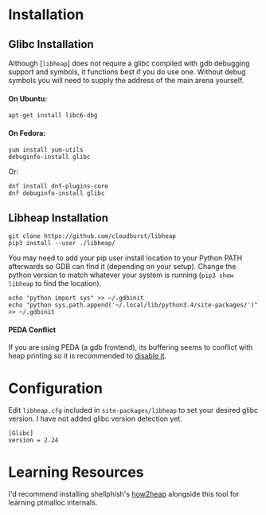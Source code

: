 # Installation

## Glibc Installation

Although [`libheap`] does not require a glibc compiled with gdb debugging support and symbols, it functions best if you do use one.  Without debug symbols you will need to supply the address of the main arena yourself.

#### On Ubuntu:

    apt-get install libc6-dbg

#### On Fedora:

    yum install yum-utils
    debuginfo-install glibc

Or:

    dnf install dnf-plugins-core
    dnf debuginfo-install glibc

## Libheap Installation

    git clone https://github.com/cloudburst/libheap
    pip3 install --user ./libheap/

You may need to add your pip user install location to your Python PATH afterwards so GDB can find it (depending on your setup).  Change the python version to match whatever your system is running (`pip3 show libheap` to find the location).

    echo "python import sys" >> ~/.gdbinit
    echo "python sys.path.append('~/.local/lib/python3.4/site-packages/')" >> ~/.gdbinit

#### PEDA Conflict

If you are using PEDA (a gdb frontend), its buffering seems to conflict with heap printing so it is recommended to [disable it](https://gist.github.com/cloudburst/f5b6ec91b1e2fdad9ebb4b77bb13fece).

# Configuration

Edit `libheap.cfg` included in `site-packages/libheap` to set your desired glibc version.  I have not added glibc version detection yet.

    [Glibc]
    version = 2.24

# Learning Resources

I'd recommend installing shellphish's [how2heap](https://github.com/shellphish/how2heap) alongside this tool for learning ptmalloc internals.
